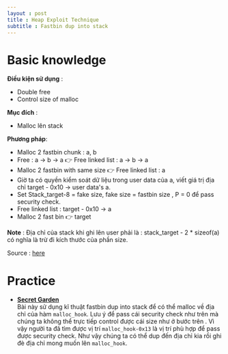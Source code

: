 ```yaml
---
layout : post 
title : Heap Exploit Technique 
subtitle : Fastbin dup into stack  
--- 
```


# Basic knowledge    

**Điều kiện sử dụng** :   
 - Double free  
 - Control size of malloc   

**Mục đích** :   
 - Malloc lên stack   

**Phương pháp**:   
 - Malloc 2 fastbin chunk : a, b   
 - Free : a -> b -> a  👉 Free linked list : a -> b -> a   
 - Malloc 2 fastbin with same size  👉 Free linked list : a  
 - Giờ ta có quyền kiểm soát dữ liệu trong user data của a, viết giá trị địa chỉ target - 0x10 -> user data's a.  
 - Set Stack_target-8 = fake size, fake size = fastbin size , P = 0  để pass security check.  
 - Free linked list : target - 0x10 -> a  
 - Malloc 2 fast bin 👉 target  

**Note** : Địa chỉ của stack khi ghi lên user phải là : stack_target - 2 * sizeof(a) có nghĩa là trừ đi kích thước của phần size.  

Source : [here](https://github.com/shellphish/how2heap/blob/master/glibc_2.25/fastbin_dup_into_stack.c)  

# Practice  
 - [**Secret Garden**](https://pwnable.tw/)  
 Bài này sử dụng kĩ thuật fastbin dup into stack để có thể malloc về địa chỉ của hàm ```malloc_hook```. Lưu ý để pass cái security check như trên mà chúng ta không thể trực tiếp control được cái size như ở bước trên . Vì vậy người ta đã tìm được vị trí ```malloc_hook-0x13``` là vị trí phù hợp để pass được security check. Như vậy chúng ta có thể dup đến địa chỉ kia rồi ghi đè địa chỉ mong muốn lên ```malloc_hook```.   
